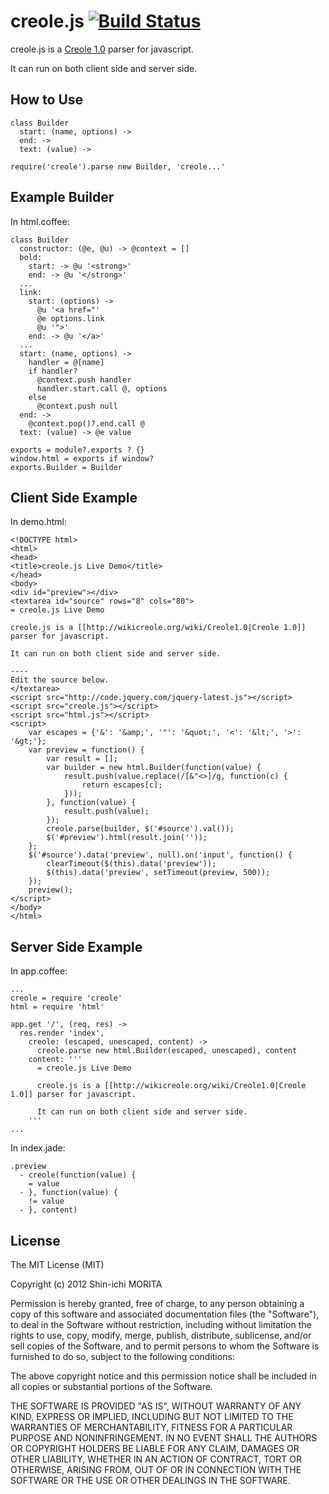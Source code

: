 # creole.js [![Build Status](https://secure.travis-ci.org/shin1m/creole.js.png)](http://travis-ci.org/shin1m/creole.js)

creole.js is a [Creole 1.0](http://wikicreole.org/wiki/Creole1.0) parser for javascript.

It can run on both client side and server side.


## How to Use

    class Builder
      start: (name, options) ->
      end: ->
      text: (value) ->

    require('creole').parse new Builder, 'creole...'


## Example Builder

In html.coffee:

    class Builder
      constructor: (@e, @u) -> @context = []
      bold:
        start: -> @u '<strong>'
        end: -> @u '</strong>'
      ...
      link:
        start: (options) ->
          @u '<a href="'
          @e options.link
          @u '">'
        end: -> @u '</a>'
      ...
      start: (name, options) ->
        handler = @[name]
        if handler?
          @context.push handler
          handler.start.call @, options
        else
          @context.push null
      end: ->
        @context.pop()?.end.call @
      text: (value) -> @e value

    exports = module?.exports ? {}
    window.html = exports if window?
    exports.Builder = Builder


## Client Side Example

In demo.html:

    <!DOCTYPE html>
    <html>
    <head>
    <title>creole.js Live Demo</title>
    </head>
    <body>
    <div id="preview"></div>
    <textarea id="source" rows="8" cols="80">
    = creole.js Live Demo

    creole.js is a [[http://wikicreole.org/wiki/Creole1.0|Creole 1.0]] parser for javascript.

    It can run on both client side and server side.

    ----
    Edit the source below.
    </textarea>
    <script src="http://code.jquery.com/jquery-latest.js"></script>
    <script src="creole.js"></script>
    <script src="html.js"></script>
    <script>
        var escapes = {'&': '&amp;', '"': '&quot;', '<': '&lt;', '>': '&gt;'};
        var preview = function() {
            var result = [];
            var builder = new html.Builder(function(value) {
                result.push(value.replace(/[&"<>]/g, function(c) {
                    return escapes[c];
                }));
            }, function(value) {
                result.push(value);
            });
            creole.parse(builder, $('#source').val());
            $('#preview').html(result.join(''));
        };
        $('#source').data('preview', null).on('input', function() {
            clearTimeout($(this).data('preview'));
            $(this).data('preview', setTimeout(preview, 500));
        });
        preview();
    </script>
    </body>
    </html>


## Server Side Example

In app.coffee:

    ...
    creole = require 'creole'
    html = require 'html'

    app.get '/', (req, res) ->
      res.render 'index',
        creole: (escaped, unescaped, content) ->
          creole.parse new html.Builder(escaped, unescaped), content
        content: '''
          = creole.js Live Demo

          creole.js is a [[http://wikicreole.org/wiki/Creole1.0|Creole 1.0]] parser for javascript.

          It can run on both client side and server side.
        '''
    ...

In index.jade:

    .preview
      - creole(function(value) {
        = value
      - }, function(value) {
        != value
      - }, content)


## License

The MIT License (MIT)

Copyright (c) 2012 Shin-ichi MORITA

Permission is hereby granted, free of charge, to any person obtaining a copy
of this software and associated documentation files (the "Software"), to deal
in the Software without restriction, including without limitation the rights
to use, copy, modify, merge, publish, distribute, sublicense, and/or sell
copies of the Software, and to permit persons to whom the Software is
furnished to do so, subject to the following conditions:

The above copyright notice and this permission notice shall be included in
all copies or substantial portions of the Software.

THE SOFTWARE IS PROVIDED "AS IS", WITHOUT WARRANTY OF ANY KIND, EXPRESS OR
IMPLIED, INCLUDING BUT NOT LIMITED TO THE WARRANTIES OF MERCHANTABILITY,
FITNESS FOR A PARTICULAR PURPOSE AND NONINFRINGEMENT.  IN NO EVENT SHALL THE
AUTHORS OR COPYRIGHT HOLDERS BE LIABLE FOR ANY CLAIM, DAMAGES OR OTHER
LIABILITY, WHETHER IN AN ACTION OF CONTRACT, TORT OR OTHERWISE, ARISING FROM,
OUT OF OR IN CONNECTION WITH THE SOFTWARE OR THE USE OR OTHER DEALINGS IN
THE SOFTWARE.
